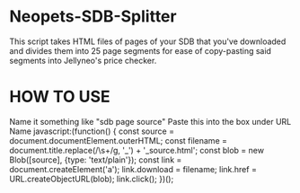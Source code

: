 # Neopets-SDB-Splitter
This script takes HTML files of pages of your SDB that you've downloaded and divides them into 25 page segments for ease of copy-pasting said segments into Jellyneo's price checker.

# HOW TO USE 
Name it something like "sdb page source" 
Paste this into the box under URL Name
javascript:(function() {     const source = document.documentElement.outerHTML;     const filename = document.title.replace(/\s+/g, '_') + '_source.html';     const blob = new Blob([source], {type: 'text/plain'});     const link = document.createElement('a');     link.download = filename;     link.href = URL.createObjectURL(blob);     link.click(); })();
